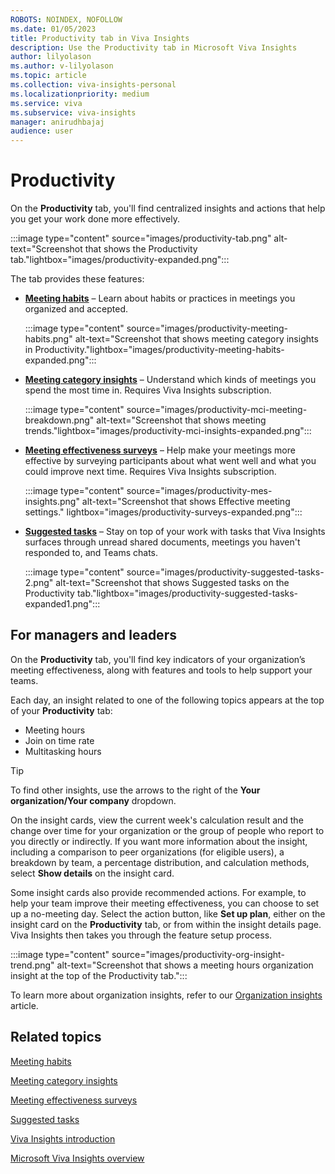 ```yaml
---
ROBOTS: NOINDEX, NOFOLLOW
ms.date: 01/05/2023
title: Productivity tab in Viva Insights
description: Use the Productivity tab in Microsoft Viva Insights
author: lilyolason
ms.author: v-lilyolason
ms.topic: article
ms.collection: viva-insights-personal
ms.localizationpriority: medium 
ms.service: viva
ms.subservice: viva-insights
manager: anirudhbajaj
audience: user
---
```


# Productivity

On the **Productivity** tab, you'll find centralized insights and actions that help you get your work done more effectively.

:::image type="content" source="images/productivity-tab.png" alt-text="Screenshot that shows the Productivity tab."lightbox="images/productivity-expanded.png":::

The tab provides these features:

* [**Meeting habits**](meeting-habits.md) – Learn about habits or practices in meetings you organized and accepted.

    :::image type="content" source="images/productivity-meeting-habits.png" alt-text="Screenshot that shows meeting category insights in Productivity."lightbox="images/productivity-meeting-habits-expanded.png":::

* [**Meeting category insights**](meeting-category-insights.md) – Understand which kinds of meetings you spend the most time in. Requires Viva Insights subscription.

    :::image type="content" source="images/productivity-mci-meeting-breakdown.png" alt-text="Screenshot that shows meeting trends."lightbox="images/productivity-mci-insights-expanded.png":::

* [**Meeting effectiveness surveys**](meeting-effectiveness-surveys.md) – Help make your meetings more effective by surveying participants about what went well and what you could improve next time. Requires Viva Insights subscription.

    :::image type="content" source="images/productivity-mes-insights.png" alt-text="Screenshot that shows Effective meeting settings." lightbox="images/productivity-surveys-expanded.png":::

* [**Suggested tasks**](suggested-tasks.md) – Stay on top of your work with tasks that Viva Insights surfaces through unread shared documents, meetings you haven't responded to, and Teams chats. 

    :::image type="content" source="images/productivity-suggested-tasks-2.png" alt-text="Screenshot that shows Suggested tasks on the Productivity tab."lightbox="images/productivity-suggested-tasks-expanded1.png":::

## For managers and leaders

On the **Productivity** tab, you'll find key indicators of your organization’s meeting effectiveness, along with features and tools to help support your teams.

Each day, an insight related to one of the following topics appears at the top of your **Productivity** tab:

* Meeting hours
* Join on time rate
* Multitasking hours

>[!Tip]
>To find other insights, use the arrows to the right of the **Your organization/Your company** dropdown.

On the insight cards, view the current week's calculation result and the change over time for your organization or the group of people who report to you directly or indirectly. If you want more information about the insight, including a comparison to peer organizations (for eligible users), a breakdown by team, a percentage distribution, and calculation methods, select **Show details** on the insight card.

Some insight cards also provide recommended actions. For example, to help your team improve their meeting effectiveness, you can choose to set up a no-meeting day. Select the action button, like **Set up plan**, either on the insight card on the **Productivity** tab, or from within the insight details page. Viva Insights then takes you through the feature setup process.  

:::image type="content" source="images/productivity-org-insight-trend.png" alt-text="Screenshot that shows a meeting hours organization insight at the top of the Productivity tab.":::


To learn more about organization insights, refer to our [Organization insights](../../org-team-insights/org-insights.md) article.


## Related topics

[Meeting habits](meeting-habits.md)

[Meeting category insights](meeting-category-insights.md)

[Meeting effectiveness surveys](meeting-effectiveness-surveys.md)

[Suggested tasks](suggested-tasks.md)

[Viva Insights introduction](../introduction.md)

[Microsoft Viva Insights overview](../introduction.md)

